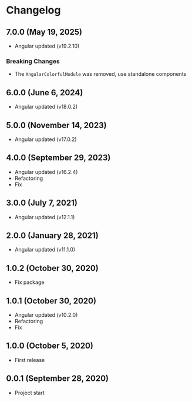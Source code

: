 # Changelog

## 7.0.0 (May 19, 2025)
- Angular updated (v19.2.10)

### Breaking Changes
- The `AngularColorfulModule` was removed, use standalone components

## 6.0.0 (June 6, 2024)
- Angular updated (v18.0.2)

## 5.0.0 (November 14, 2023)
- Angular updated (v17.0.2)

## 4.0.0 (September 29, 2023)
- Angular updated (v16.2.4)
- Refactoring
- Fix

## 3.0.0 (July 7, 2021)
- Angular updated (v12.1.1)

## 2.0.0 (January 28, 2021)
- Angular updated (v11.1.0)

## 1.0.2 (October 30, 2020)
- Fix package

## 1.0.1 (October 30, 2020)
- Angular updated (v10.2.0)
- Refactoring
- Fix

## 1.0.0 (October 5, 2020)
- First release

## 0.0.1 (September 28, 2020)
- Project start
